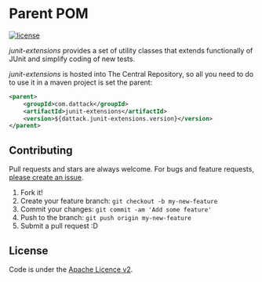 # Parent POM

[![license](https://img.shields.io/:license-Apache-blue.svg?style=plastic-square)](LICENSE.md)

_junit-extensions_ provides a set of utility classes that extends functionally of JUnit and simplify coding of new
tests.

_junit-extensions_ is hosted into The Central Repository, so all you need to do to use it in a maven project is
set the parent:

```xml
<parent>
    <groupId>com.dattack</groupId>
    <artifactId>junit-extensions</artifactId>
    <version>${dattack.junit-extensions.version}</version>
</parent>
```

## Contributing

Pull requests and stars are always welcome. For bugs and feature
requests, [please create an issue](https://github.com/dattack/junit-extensions/issues).

1. Fork it!
2. Create your feature branch: `git checkout -b my-new-feature`
3. Commit your changes: `git commit -am 'Add some feature'`
4. Push to the branch: `git push origin my-new-feature`
5. Submit a pull request :D

## License

Code is under the [Apache Licence v2](https://www.apache.org/licenses/LICENSE-2.0.txt).
